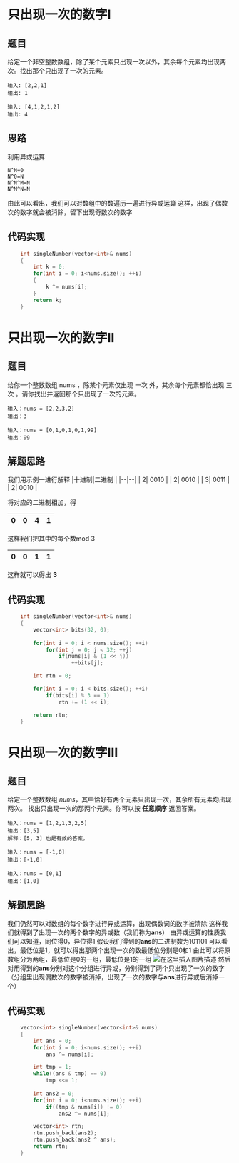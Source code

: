 # 只出现一次的数字Ⅰ
## 题目
给定一个非空整数数组，除了某个元素只出现一次以外，其余每个元素均出现两次。找出那个只出现了一次的元素。

	输入: [2,2,1]
	输出: 1
	
	输入: [4,1,2,1,2]
	输出: 4
## 思路
利用异或运算

	N^N=0 
	N^0=N
	N^N^M=N
	N^M^N=N
由此可以看出，我们可以对数组中的数遍历一遍进行异或运算
这样，出现了偶数次的数字就会被消除，留下出现奇数次的数字
## 代码实现

```cpp
    int singleNumber(vector<int>& nums) 
    {
        int k = 0;
        for(int i = 0; i<nums.size(); ++i)
        {
            k ^= nums[i];
        }
        return k;
    }
```

# 只出现一次的数字Ⅱ
## 题目
给你一个整数数组 nums ，除某个元素仅出现 一次 外，其余每个元素都恰出现 三次 。请你找出并返回那个只出现了一次的元素。

	输入：nums = [2,2,3,2]
	输出：3
	
	输入：nums = [0,1,0,1,0,1,99]
	输出：99
## 解题思路
我们用示例一进行解释
|十进制|二进制  |
|--|--|
|  2| 0010 |
|  2| 0010 |
|  3| 0011 |
|  2| 0010 |

将对应的二进制相加，得

|0|0|4|1|
|--|--|--|--|

这样我们把其中的每个数mod 3

|0|0|1|1|
|--|--|--|--|

这样就可以得出 **3**

## 代码实现

```cpp
    int singleNumber(vector<int>& nums) 
    {
        vector<int> bits(32, 0);
        
        for(int i = 0; i < nums.size(); ++i)
            for(int j = 0; j < 32; ++j)
                if(nums[i] & (1 << j))
                    ++bits[j];

        int rtn = 0;

        for(int i = 0; i < bits.size(); ++i)
            if(bits[i] % 3 == 1)
                rtn += (1 << i);

        return rtn;
    }
```

# 只出现一次的数字Ⅲ
## 题目
给定一个整数数组 *nums*，其中恰好有两个元素只出现一次，其余所有元素均出现两次。 找出只出现一次的那两个元素。你可以按 **任意顺序** 返回答案。

	输入：nums = [1,2,1,3,2,5]
	输出：[3,5]
	解释：[5, 3] 也是有效的答案。
	
	输入：nums = [-1,0]
	输出：[-1,0]
	
	输入：nums = [0,1]
	输出：[1,0]
	
## 解题思路
我们仍然可以对数组的每个数字进行异或运算，出现偶数词的数字被清除
这样我们就得到了出现一次的两个数字的异或数（我们称为**ans**）
由异或运算的性质我们可以知道，同位得0，异位得1
假设我们得到的**ans**的二进制数为101101
可以看出，最低位是1，就可以得出那两个出现一次的数最低位分别是0和1
由此可以将原数组分为两组，最低位是0的一组，最低位是1的一组
![在这里插入图片描述](https://img-blog.csdnimg.cn/img_convert/5e36594eb8aaac49fd103d8182fb0b7b.png#pic_center)
然后对用得到的**ans**分别对这个分组进行异或，分别得到了两个只出现了一次的数字（分组里出现偶数次的数字被消掉，出现了一次的数字与**ans**进行异或后消掉一个）

## 代码实现

```cpp
    vector<int> singleNumber(vector<int>& nums) 
    {
        int ans = 0;
        for(int i = 0; i<nums.size(); ++i)
            ans ^= nums[i];

        int tmp = 1;
        while((ans & tmp) == 0)
            tmp <<= 1;
        
        int ans2 = 0;
        for(int i = 0; i<nums.size(); ++i)
            if((tmp & nums[i]) != 0)
                ans2 ^= nums[i];

        vector<int> rtn;
        rtn.push_back(ans2);
        rtn.push_back(ans2 ^ ans);
        return rtn;
    }
```
